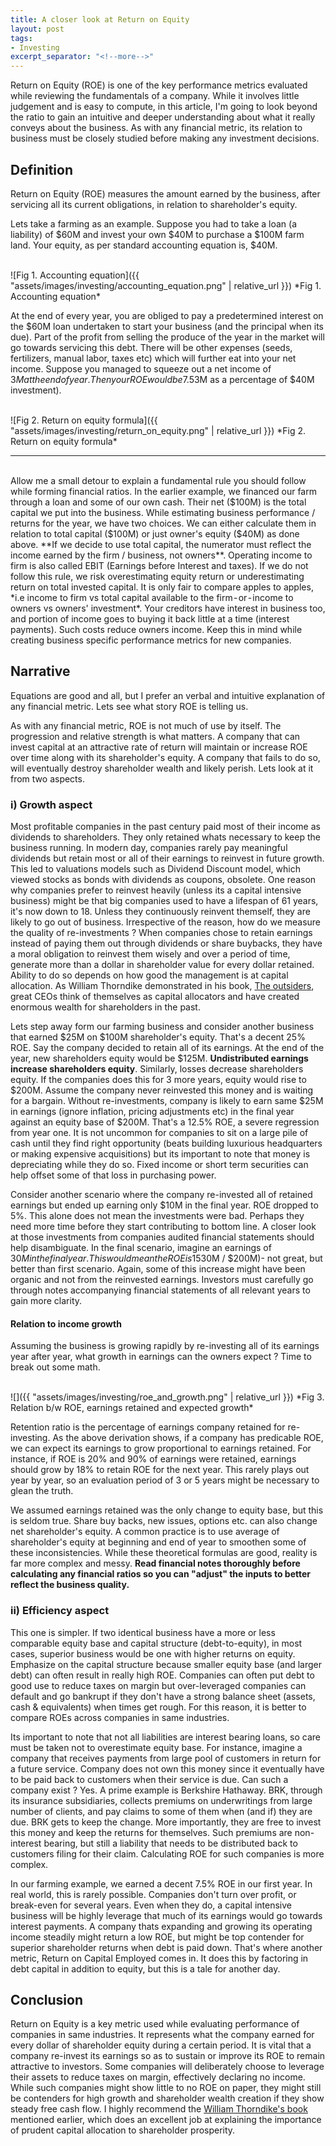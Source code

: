 ```yaml
---
title: A closer look at Return on Equity
layout: post
tags:
- Investing
excerpt_separator: "<!--more-->"
---
```


Return on Equity (ROE) is one of the key performance metrics evaluated while reviewing the fundamentals of a company. While it involves little judgement and is easy to compute, in this article, I'm going to look beyond the ratio to gain an intuitive and deeper understanding about what it really conveys about the business. <!--more--> As with any financial metric, its relation to business must be closely studied before making any investment decisions.

## Definition
Return on Equity (ROE) measures the amount earned by the business, after servicing all its current obligations, in relation to shareholder's equity.

Lets take a farming as an example. Suppose you had to take a loan (a liability) of $60M and invest your own $40M to purchase a $100M farm land. Your equity, as per standard accounting equation is, $40M.

<br />
![Fig 1. Accounting equation]({{ "assets/images/investing/accounting_equation.png" | relative_url }})
*Fig 1. Accounting equation*
<br />

At the end of every year, you are obliged to pay a predetermined interest on the $60M loan undertaken to start your business (and the principal when its due). Part of the profit from selling the produce of the year in the market will go towards servicing this debt. There will be other expenses (seeds, fertilizers, manual labor, taxes etc) which will further eat into your net income. Suppose you managed to squeeze out a net income of $3M at the end of year. Then your ROE would be 7.5% ($3M as a percentage of $40M investment).

<br />
![Fig 2. Return on equity formula]({{ "assets/images/investing/return_on_equity.png" | relative_url }})
*Fig 2. Return on equity formula*
<br />

<hr class="fade"/><br />
Allow me a small detour to explain a fundamental rule you should follow while forming financial ratios. In the earlier example, we financed our farm through a loan and some of our own cash. Their net ($100M) is the total capital we put into the business. While estimating business performance / returns for the year, we have two choices. We can either calculate them in relation to total capital ($100M) or just owner's equity ($40M) as done above. **If we decide to use total capital, the numerator must reflect the income earned by the firm / business, not owners**. Operating income to firm is also called EBIT (Earnings before Interest and taxes). If we do not follow this rule, we risk overestimating equity return or underestimating return on total invested capital. It is only fair to compare apples to apples, *i.e income to firm vs total capital available to the firm - or - income to owners vs owners' investment*. Your creditors have interest in business too, and portion of income goes to buying it back little at a time (interest payments). Such costs reduce owners income. Keep this in mind while creating business specific performance metrics for new companies.

## Narrative
Equations are good and all, but I prefer an verbal and intuitive explanation of any financial metric. Lets see what story ROE is telling us.


As with any financial metric, ROE is not much of use by itself. The progression and relative strength is what matters. A company that can invest capital at an attractive rate of return will maintain or increase ROE over time along with its shareholder's equity. A company that fails to do so, will eventually destroy shareholder wealth and likely perish. Lets look at it from two aspects.


### i) Growth aspect
Most profitable companies in the past century paid most of their income as dividends to shareholders. They only retained whats necessary to keep the business running. In modern day, companies rarely pay meaningful dividends but retain most or all of their earnings to reinvest in future growth. This led to valuations models such as Dividend Discount model, which viewed stocks as bonds with dividends as coupons, obsolete. One reason why companies prefer to reinvest heavily (unless its a capital intensive business) might be that big companies used to have a lifespan of 61 years, it's now down to 18. Unless they continuously reinvent themself, they are likely to go out of business. Irrespective of the reason, how do we measure the quality of re-investments ? When companies chose to retain earnings instead of paying them out through dividends or share buybacks, they have a moral obligation to reinvest them wisely and over a period of time, generate more than a dollar in shareholder value for every dollar retained. Ability to do so depends on how good the management is at capital allocation. As William Thorndike demonstrated in his book, [The outsiders](https://www.goodreads.com/en/book/show/13586932), great CEOs think of themselves as capital allocators and have created enormous wealth for shareholders in the past.

Lets step away form our farming business and consider another business that earned $25M on $100M shareholder's equity. That's a decent 25% ROE. Say the company decided to retain all of its earnings. At the end of the year, new shareholders equity would be $125M. **Undistributed earnings increase shareholders equity**. Similarly, losses decrease shareholders equity. If the companies does this for 3 more years, equity would rise to $200M. Assume the company never reinvested this money and is waiting for a bargain. Without re-investments, company is likely to earn same $25M in earnings (ignore inflation, pricing adjustments etc) in the final year against an equity base of $200M. That's a 12.5% ROE, a severe regression from year one. It is not uncommon for companies to sit on a large pile of cash until they find right opportunity (beats building luxurious headquarters or making expensive acquisitions) but its important to note that money is depreciating while they do so. Fixed income or short term securities can help offset some of that loss in purchasing power.

Consider another scenario where the company re-invested all of retained earnings but ended up earning only $10M in the final year. ROE dropped to 5%. This alone does not mean the investments were bad. Perhaps they need more time before they start contributing to bottom line. A closer look at those investments from companies audited financial statements should help disambiguate. In the final scenario, imagine an earnings of $30M in the final year. This would mean the ROE is 15% ($30M / $200M)- not great, but better than first scenario. Again, some of this increase might have been organic and not from the reinvested earnings. Investors must carefully go through notes accompanying financial statements of all relevant years to gain more clarity.

#### Relation to income growth

Assuming the business is growing rapidly by re-investing all of its earnings year after year, what growth in earnings can the owners expect ? Time to break out some math.

<br />
![]({{ "assets/images/investing/roe_and_growth.png" | relative_url }})
*Fig 3. Relation b/w ROE, earnings retained and expected growth*
<br />

Retention ratio is the percentage of earnings company retained for re-investing. As the above derivation shows, if a company has predicable ROE, we can expect its earnings to grow proportional to earnings retained. For instance, if ROE is 20% and 90% of earnings were retained, earnings should grow by 18% to retain ROE for the next year. This rarely plays out year by year, so an evaluation period of 3 or 5 years might be necessary to glean the truth.

We assumed earnings retained was the only change to equity base, but this is seldom true. Share buy backs, new issues, options etc. can also change net shareholder's equity. A common practice is to use average of shareholder's equity at beginning and end of year to smoothen some of these inconsistencies. While these theoretical formulas are good, reality is far more complex and messy. **Read financial notes thoroughly before calculating any financial ratios so you can "adjust" the inputs to better reflect the business quality.**

### ii) Efficiency aspect
This one is simpler. If two identical business have a more or less comparable equity base and capital structure (debt-to-equity), in most cases, superior business would be one with higher returns on equity. Emphasize on the capital structure because smaller equity base (and larger debt) can often result in really high ROE. Companies can often put debt to good use to reduce taxes on margin but over-leveraged companies can default and go bankrupt if they don't have a strong balance sheet (assets, cash & equivalents) when times get rough. For this reason, it is better to compare ROEs across companies in same industries.

Its important to note that not all liabilities are interest bearing loans, so care must be taken not to overestimate equity base. For instance, imagine a company that receives payments from large pool of customers in return for a future service. Company does not own this money since it eventually have to be paid back to customers when their service is due. Can such a company exist ? Yes. A prime example is Berkshire Hathaway. BRK, through its insurance subsidiaries, collects premiums on underwritings from large number of clients, and pay claims to some of them when (and if) they are due. BRK gets to keep the change. More importantly, they are free to invest this money and keep the returns for themselves. Such premiums are non-interest bearing, but still a liability that needs to be distributed back to customers filing for their claim. Calculating ROE for such companies is more complex.

In our farming example, we earned a decent 7.5% ROE in our first year. In real world, this is rarely possible. Companies don't turn over profit, or break-even for several years. Even when they do, a capital intensive business will be highly leverage that much of its earnings would go towards interest payments. A company thats expanding and growing its operating income steadily might return a low ROE, but might be top contender for superior shareholder returns when debt is paid down. That's where another metric, Return on Capital Employed comes in. It does this by factoring in debt capital in addition to equity, but this is a tale for another day.

## Conclusion
Return on Equity is a key metric used while evaluating performance of companies in same industries. It represents what the company earned for every dollar of shareholder equity during a certain period. It is vital that a company re-invest its earnings so as to sustain or improve its ROE to remain attractive to investors. Some companies will deliberately choose to leverage their assets to reduce taxes on margin, effectively declaring no income. While such companies might show little to no ROE on paper, they might still be contenders for high growth and shareholder wealth creation if they show steady free cash flow. I highly recommend the [William Thorndike's book](https://www.goodreads.com/en/book/show/13586932) mentioned earlier, which does an excellent job at explaining the importance of prudent capital allocation to shareholder prosperity.
